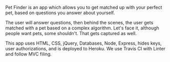 Pet Finder is an app which allows you to get matched up with your perfect pet, based on questions you answer about yourself.

The user will answer questions, then behind the scenes, the user gets matched with a pet based on a complex algorithm.  Let's face it, although people want pets, some shouldn't.  That gets captured as well.

This app uses HTML, CSS, jQuery, Databases, Node, Express, hides keys, user authorizations, and is deployed to Heroku.  We use Travis CI with Linter and follow MVC filing.

